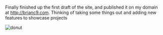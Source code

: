 Finally finished up the first draft of the site, and published it on my domain at http://brianc9.com. Thinking of taking some things out and adding new features to showcase projects



![donut](https://user-images.githubusercontent.com/89275143/190877498-9e63e34a-f735-494f-8917-7be36ec77aad.png)

